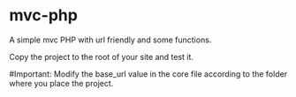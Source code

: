 # mvc-php
A simple mvc PHP with url friendly and some functions.

Copy the project to the root of your site and test it.

#Important:
Modify the base_url value in the core file according to the folder where you place the project.
